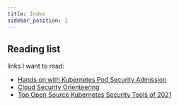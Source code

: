 ```yaml
---
title: Index
sidebar_position: 1
---
```


## Reading list

links I want to read:

- [Hands on with Kubernetes Pod Security Admission](https://medium.com/@LachlanEvenson/hands-on-with-kubernetes-pod-security-admission-b6cac495cd11)
- [Cloud Security Orienteering](https://tldrsec.com/blog/cloud-security-orienteering/)
- [Top Open Source Kubernetes Security Tools of 2021](https://cloud.redhat.com/blog/top-open-source-kubernetes-security-tools-of-2021)